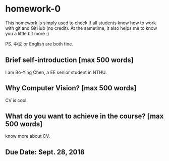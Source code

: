 # homework-0
This homework is simply used to check if all students know how to work with git and GitHub (no credit).
At the sametime, it also helps me to know you a little bit more :)

PS. 中文 or English are both fine.

## Brief self-introduction [max 500 words]
I am Bo-Ying Chen, a EE senior student in NTHU.
## Why Computer Vision? [max 500 words]
CV is cool.
## What do you want to achieve in the course? [max 500 words]
know more about CV.
## Due Date: Sept. 28, 2018
